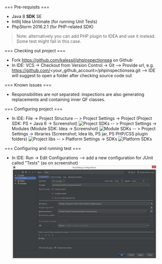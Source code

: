 === Pre-requisits ===

- Java 8 **SDK** SE
- Intllij Idea Untimate (for running Unit Tests)
- PhpStorm 2016.2.1 (for PHP-related SDK)

> Note: alternatively you can add PHP plugin to IDEA and use it instead. Some test might fail in this case.

=== Checking out project ===

- Fork https://github.com/kalessil/phpinspectionsea on Github
- In IDE: VCS -> Checkout from Version Control -> Git
--> Provide url, e.g. https://github.com/<your_github_account>/phpinspectionsea.git
--> IDE will suggest to open a folder after checking source code out

=== Known issues ===

- Responsibilities are not separated: inspections are also generating replacements and containing inner QF classes.

=== Configuring project ===

- In IDE: File -> Project Structure
-- > Project Settings -> Project (Project SDK: PS + Java 6 -> Screenshot)
![Project SDKs](https://-/images/-.png)
-- > Project Settings -> Modules (Module SDK: Idea -> Screenshot)
![Module SDKs](https://-/images/-.png)
-- > Project Settings -> libraries (Screenshot; Idea lib, PS jar, PS PHP/CSS plugin folders)
![Project libs](https://-/images/-.png)
-- > Platform Settings -> SDKs
![Platform SDKs](https://-/images/-.png)

=== Configuring and running test ===

- In IDE: Run -> Edit Configurations
--> add a new configuration for JUnit called "Tests" (as on screenshot)
![Tests run configuration](images/test-run-configuration.png)